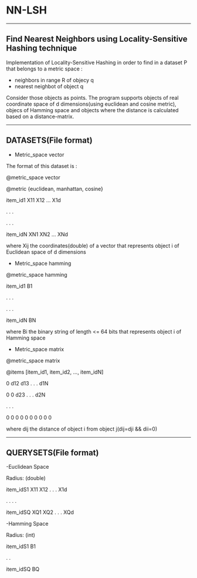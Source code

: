 # NN-LSH
-----------------------------------------------------------------
Find Nearest Neighbors using Locality-Sensitive Hashing technique
-----------------------------------------------------------------

Implementation of Locality-Sensitive Hashing in order to find in a dataset P that belongs to a metric space :
- neighbors in range R of objecy q
- nearest neighbot of object q

Consider those objects as points. The program supports objects of real coordinate space of d dimensions(using euclidean and cosine metric), objecs of Hamming space and objects where the distance is calculated based on a distance-matrix.


---------------------
DATASETS(File format)
---------------------
- Metric_space vector

The format of this dataset is :

@metric_space vector

@metric {euclidean, manhattan, cosine}

item_id1  X11 X12 ... X1d

.         .       .   

.         .       .   

item_idN XN1  XN2 ... XNd

where Xij the coordinates(double) of a vector that represents object i of Euclidean space of d dimensions


- Metric_space hamming

@metric_space hamming

item_id1    B1

.     .     .

.     .     .

item_idN    BN

where Bi the binary string of length <= 64 bits that represents object i of Hamming space

- Metric_space matrix

@metric_space matrix

@items [item_id1, item_id2, ..., item_idN]

0 d12 d13 . . . d1N

0  0  d23 . . . d2N

.       .       .

0 0 0 0 0 0 0 0 0 0

where dij the distance of object i from object j(dij=dji && dii=0)


----------------------
QUERYSETS(File format)
----------------------

-Euclidean Space

Radius: (double)

item_idS1 X11 X12 . . . X1d

.       .       .       .

item_idSQ XQ1 XQ2 . . . XQd

-Hamming Space

Radius: (int)

item_idS1 B1

.       .       

item_idSQ BQ

